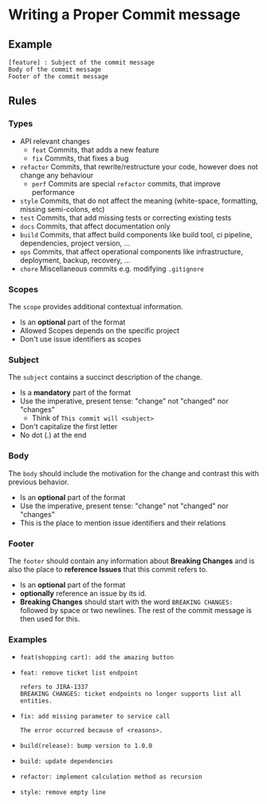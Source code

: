 # Writing a Proper Commit message

 ## Example

 ```text
 [feature] : Subject of the commit message
 Body of the commit message
 Footer of the commit message
 ```

 ## Rules

 ### Types

 * API relevant changes
   * `feat` Commits, that adds a new feature
   * `fix` Commits, that fixes a bug
 * `refactor` Commits, that rewrite/restructure your code, however does not change any behaviour
   * `perf` Commits are special `refactor` commits, that improve performance
 * `style` Commits, that do not affect the meaning (white-space, formatting, missing semi-colons, etc)
 * `test` Commits, that add missing tests or correcting existing tests
 * `docs` Commits, that affect documentation only
 * `build` Commits, that affect build components like build tool, ci pipeline, dependencies, project version, ...
 * `ops` Commits, that affect operational components like infrastructure, deployment, backup, recovery, ...
 * `chore` Miscellaneous commits e.g. modifying `.gitignore`

 ### Scopes

 The `scope` provides additional contextual information.

 * Is an **optional** part of the format
 * Allowed Scopes depends on the specific project
 * Don't use issue identifiers as scopes

 ### Subject

 The `subject` contains a succinct description of the change.

 * Is a **mandatory** part of the format
 * Use the imperative, present tense: "change" not "changed" nor "changes"
   * Think of `This commit will <subject>`
 * Don't capitalize the first letter
 * No dot (.) at the end

 ### Body

 The `body` should include the motivation for the change and contrast this with previous behavior.

 * Is an **optional** part of the format
 * Use the imperative, present tense: "change" not "changed" nor "changes"
 * This is the place to mention issue identifiers and their relations

 ### Footer

 The `footer` should contain any information about **Breaking Changes** and is also the place to **reference Issues** that this commit refers to.

 * Is an **optional** part of the format
 * **optionally** reference an issue by its id.
 * **Breaking Changes** should start with the word `BREAKING CHANGES:` followed by space or two newlines. The rest of the commit message is then used for this.

 ### Examples

 * ```text
   feat(shopping cart): add the amazing button
   ```

 * ```text
   feat: remove ticket list endpoint

   refers to JIRA-1337
   BREAKING CHANGES: ticket endpoints no longer supports list all entities.
   ```

 * ```text
   fix: add missing parameter to service call

   The error occurred because of <reasons>.
   ```

 * ```text
   build(release): bump version to 1.0.0
   ```

 * ```text
   build: update dependencies
   ```

 * ```text
   refactor: implement calculation method as recursion
   ```

 * ```text
   style: remove empty line
   ```